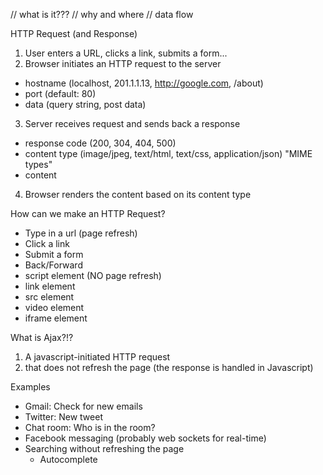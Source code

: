 // what is it???
// why and where
// data flow

HTTP Request (and Response)
1. User enters a URL, clicks a link, submits a form...
2. Browser initiates an HTTP request to the server
  - hostname (localhost, 201.1.1.13, http://google.com, /about)
  - port (default: 80)
  - data (query string, post data)
3. Server receives request and sends back a response
  - response code (200, 304, 404, 500)
  - content type (image/jpeg, text/html, text/css, application/json)  "MIME types"
  - content
4. Browser renders the content based on its content type

How can we make an HTTP Request?
- Type in a url (page refresh)
- Click a link
- Submit a form
- Back/Forward
- script element (NO page refresh)
- link element
- src element
- video element
- iframe element

What is Ajax?!?
1. A javascript-initiated HTTP request
2. that does not refresh the page
  (the response is handled in Javascript)

Examples
- Gmail: Check for new emails
- Twitter: New tweet
- Chat room: Who is in the room?
- Facebook messaging (probably web sockets for real-time)
- Searching without refreshing the page
  - Autocomplete

